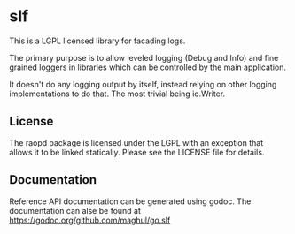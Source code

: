 # slf

This is a LGPL licensed library for facading logs.

The primary purpose is to allow leveled logging (Debug and Info) and
fine grained loggers in libraries which can be controlled by the
main application.

It doesn't do any logging output by itself, instead relying on
other logging implementations to do that. The most trivial being
io.Writer.

License
-------
The raopd package is licensed under the LGPL with an exception that allows it to be linked statically. Please see the LICENSE file for details.

Documentation
-------------
Reference API documentation can be generated using godoc. The documentation can
alse be found at https://godoc.org/github.com/maghul/go.slf


